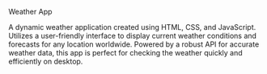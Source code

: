 Weather App

A dynamic weather application created using HTML, CSS, and JavaScript. Utilizes a user-friendly interface to display current weather conditions and forecasts for any location worldwide. Powered by a robust API for accurate weather data, this app is perfect for checking the weather quickly and efficiently on desktop.
